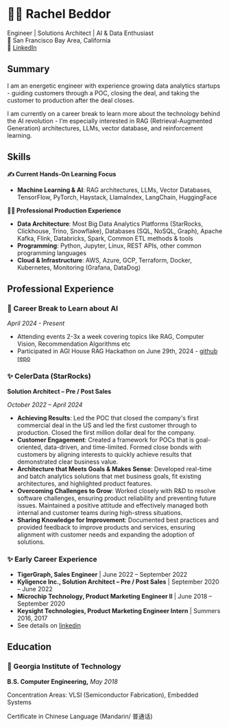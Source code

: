 # 👩‍💻 Rachel Beddor
Engineer | Solutions Architect | AI & Data Enthusiast<br>
📍 San Francisco Bay Area, California<br>
🔗 [LinkedIn](https://www.linkedin.com/in/rachel-beddor-a4763a106/)






## Summary

I am an energetic engineer with experience growing data analytics startups - guiding customers through a POC, closing the deal, and taking the customer to production after the deal closes. 

I am currently on a career break to learn more about the technology behind the AI revolution - I’m especially interested in RAG (Retrieval-Augmented Generation) architectures, LLMs, vector database, and reinforcement learning. 

## Skills

**✍️ Current Hands-On Learning Focus**

- **Machine Learning & AI**: RAG architectures, LLMs, Vector Databases, TensorFlow, PyTorch, Haystack, LlamaIndex, LangChain, HuggingFace

**👩‍🔧 Professional Production Experience**

- **Data Architecture**: Most Big Data Analytics Platforms (StarRocks, Clickhouse, Trino, Snowflake), Databases (SQL, NoSQL, Graph), Apache Kafka, Flink, Databricks, Spark, Common ETL methods & tools
- **Programming**: Python, Jupyter, Linux, REST APIs, other common programming languages
- **Cloud & Infrastructure**: AWS, Azure, GCP, Terraform, Docker, Kubernetes, Monitoring (Grafana, DataDog)

## Professional Experience

### 🚀 Career Break to Learn about AI

*April 2024 - Present*

- Attending events 2-3x a week covering topics like RAG, Computer Vision, Recommendation Algorithms etc
- Participated in AGI House RAG Hackathon on June 29th, 2024 - [github repo](https://github.com/rmbeddor14/CRM-optimizer-agihouse-0629-hackathon)

### ✨ CelerData (StarRocks)

**Solution Architect – Pre / Post Sales**

*October 2022 – April 2024*

- **Achieving Results**: Led the POC that closed the company's first commercial deal in the US and led the first customer through to production. Closed the first million dollar deal for the company. 
- **Customer Engagement**: Created a framework for POCs that is goal-oriented, data-driven, and time-limited. Formed close bonds with customers by aligning interests to quickly achieve results that demonstrated clear business value.
- **Architecture that Meets Goals & Makes Sense**: Developed real-time and batch analytics solutions that met business goals, fit existing architectures, and highlighted product features.
- **Overcoming Challenges to Grow**: Worked closely with R&D to resolve software challenges, ensuring product reliability and preventing future issues. Maintained a positive attitude and effectively managed both internal and customer teams during high-stress situations.
- **Sharing Knowledge for Improvement**: Documented best practices and provided feedback to improve products and services, ensuring alignment with customer needs and expanding the adoption of solutions.

### ✨ Early Career Experience

- **TigerGraph, Sales Engineer** | June 2022 – September 2022
- **Kyligence Inc., Solution Architect – Pre / Post Sales** | September 2020 – June 2022
- **Microchip Technology, Product Marketing Engineer II** | June 2018 – September 2020
- **Keysight Technologies, Product Marketing Engineer Intern** | Summers 2016, 2017
- See details on [linkedin](https://www.linkedin.com/in/rachel-beddor-a4763a106/)


## Education

### 🐝 Georgia Institute of Technology

**B.S. Computer Engineering,** *May 2018*

Concentration Areas: VLSI (Semiconductor Fabrication), Embedded Systems

Certificate in Chinese Language (Mandarin/ 普通话)
